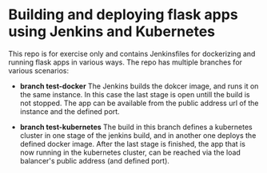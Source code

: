 
# Building and deploying flask apps using Jenkins and Kubernetes 

This repo is for exercise only and contains Jenkinsfiles for dockerizing and running flask apps in various ways. The repo has multiple branches for various scenarios: 

- __branch test-docker__
	The Jenkins builds the dokcer image, and runs it on the same instance. In this case the last stage is open untill the build is not stopped. The app can be available from the public address url of the instance and the defined port. 

- __branch test-kubernetes__
	The build in this branch defines a kubernetes cluster in one stage of the jenkins build, and in another one deploys the defined docker image. After the last stage is finished, the app that is now running in the kubernetes cluster, can be reached via the load balancer's public address (and defined port). 

